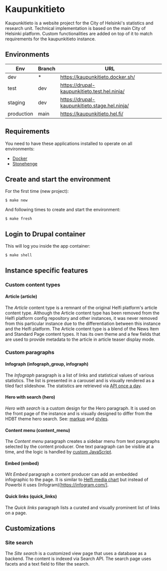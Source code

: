# Kaupunkitieto

Kaupunkitieto is a website project for the City of Helsinki's statistics and research unit. Technical implementation is based on the main City of Helsinki platform. Custom functionalities are added on top of it to match requirements for the kaupunkitieto instance.

## Environments

Env | Branch   | URL
--- |----------| ----------- 
dev | *        |  https://kaupunkitieto.docker.sh/
test | dev      |  https://drupal-kaupunkitieto.test.hel.ninja/
staging | dev      |  https://drupal-kaupunkitieto.stage.hel.ninja/
production | main | https://kaupunkitieto.hel.fi/

## Requirements

You need to have these applications installed to operate on all environments:

- [Docker](https://github.com/druidfi/guidelines/blob/master/docs/docker.md)
- [Stonehenge](https://github.com/druidfi/stonehenge)

## Create and start the environment

For the first time (new project):

``
$ make new
``

And following times to create and start the environment:

``
$ make fresh
``

## Login to Drupal container

This will log you inside the app container:

```
$ make shell
```

## Instance specific features

### Custom content types

#### Article (article)

The _Article_ content type is a remnant of the original Helfi platform's article content type. Although the Article content type has been removed from the Helfi platform config repository and other instances, it was never removed from this particular instance due to the differentiation between this instance and the Helfi platform. The Article content type is a blend of the News Item and Standard Page content types. It has its own theme and a few fields that are used to provide metadata to the article in article teaser display mode.

### Custom paragraphs

#### Infograph (infograph_group, infograph)

The _Infograph_ paragraph is a list of links and statistical values of various statistics. The list is presented in a carousel and is visually rendered as a tiled fact slideshow. The statistics are retrieved via  [API once a day](https://github.com/City-of-Helsinki/drupal-kaupunkitieto/blob/f30eec98e4cd7ce1436ea0205dad9bb8cfcf5c6b/public/modules/custom/kaupunkitieto_infograph/src/Commands/Infograph.php).

#### Hero with search (hero)

_Hero with search_ is a custom design for the Hero paragraph. It is used on the front page of the instance and is visually designed to differ from the HDBT theme hero search. See: [markup](https://github.com/City-of-Helsinki/drupal-kaupunkitieto/blob/050fa230cb3a91675a438211c1f3d9d960e97a14/public/themes/custom/hdbt_subtheme/templates/paragraph/paragraph--hero--with-search.html.twig) and [styles](https://github.com/City-of-Helsinki/drupal-kaupunkitieto/blob/77b5477ff1c8b6705d4eb118d7c6c1aed5a0423a/public/themes/custom/hdbt_subtheme/src/scss/06_components/paragraphs/_hero.scss).

#### Content menu (content_menu)

The _Content menu_ paragraph creates a sidebar menu from text paragraphs selected by the content producer. One text paragraph can be visible at a time, and the logic is handled by [custom JavaScript](https://github.com/City-of-Helsinki/drupal-kaupunkitieto/blob/dcb98476f49cd7ebf0578fd5529a4976fa5da283/public/themes/custom/hdbt_subtheme/src/js/contentMenu.js).

#### Embed (embed)

Wit _Embed_ paragraph a content producer can add an embedded infographic to the page. It is similar to [Helfi media chart](https://github.com/City-of-Helsinki/drupal-helfi-platform-config/tree/main/modules/helfi_media_chart) but instead of Powerbi it uses (Infogram)[https://infogram.com/].

#### Quick links (quick_links)

The _Quick links_ paragraph lists a curated and visually prominent list of links on a page.

## Customizations

### Site search

The _Site search_ is a customized view page that uses a database as a backend. The content is indexed via Search API. The search page uses facets and a text field to filter the search.
